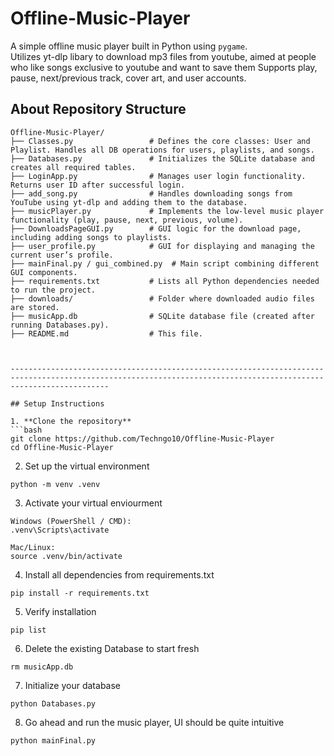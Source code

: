 # Offline-Music-Player

A simple offline music player built in Python using `pygame`.  
Utilizes yt-dlp libary to download mp3 files from youtube, aimed at people who like songs exclusive to youtube and want to save them
Supports play, pause, next/previous track, cover art, and user accounts.

## About Repository Structure

```text
Offline-Music-Player/
├── Classes.py                 # Defines the core classes: User and Playlist. Handles all DB operations for users, playlists, and songs.
├── Databases.py               # Initializes the SQLite database and creates all required tables.
├── LoginApp.py                # Manages user login functionality. Returns user ID after successful login.
├── add_song.py                # Handles downloading songs from YouTube using yt-dlp and adding them to the database.
├── musicPlayer.py             # Implements the low-level music player functionality (play, pause, next, previous, volume).
├── DownloadsPageGUI.py        # GUI logic for the download page, including adding songs to playlists.
├── user_profile.py            # GUI for displaying and managing the current user’s profile.
├── mainFinal.py / gui_combined.py  # Main script combining different GUI components.
├── requirements.txt           # Lists all Python dependencies needed to run the project.
├── downloads/                 # Folder where downloaded audio files are stored.
├── musicApp.db                # SQLite database file (created after running Databases.py).
├── README.md                  # This file.



------------------------------------------------------------------------------------------------------------------------------------------------------------------

## Setup Instructions

1. **Clone the repository**
```bash
git clone https://github.com/Techngo10/Offline-Music-Player
cd Offline-Music-Player
```

2. Set up the virtual environment
```
python -m venv .venv
```

3. Activate your virtual enviourment
```
Windows (PowerShell / CMD):
.venv\Scripts\activate

Mac/Linux:
source .venv/bin/activate
```

4. Install all dependencies from requirements.txt
```
pip install -r requirements.txt
```

5. Verify installation
```
pip list
```

6. Delete the existing Database to start fresh
```
rm musicApp.db
```

7. Initialize your database
```
python Databases.py 
```

8. Go ahead and run the music player, UI should be quite intuitive
```
python mainFinal.py
```



